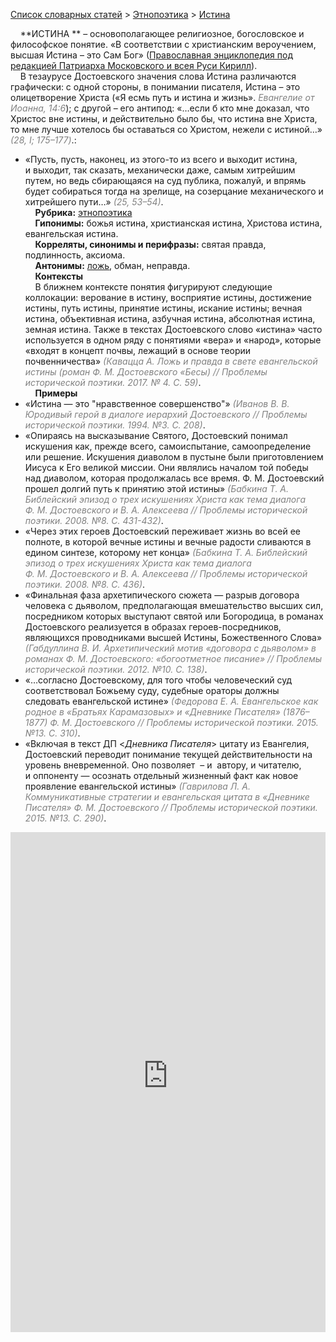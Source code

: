 <style>
st { color: Gray;
  font-style: italic;}
</style>

[Список словарных статей](https://thesaurus-dostoevsky.github.io/Thesaurus/) > [Этнопоэтика](ethnopoe.md) > [Истина](истина.md) 

&nbsp;&nbsp;&nbsp;&nbsp;**ИСТИНА ** – основополагающее религиозное, богословское и философское понятие. «В соответствии с христианским вероучением, высшая Истина – это Сам Бог» ([Православная энциклопедия под редакцией Патриарха Московского и всея Руси Кирилл](https://www.pravenc.ru/)).  
&nbsp;&nbsp;&nbsp;&nbsp;В тезаурусе Достоевского значения слова Истина различаются графически: с одной стороны, в понимании писателя, Истина – это олицетворение Христа («Я есмь путь и истина и жизнь». <st>Евангелие от Иоанна, 14:6</st>);  с другой – его антипод: «…если б кто мне доказал, что Христос вне истины, и действительно было бы, что истина вне Христа, то мне лучше хотелось бы оставаться со Христом, нежели с истиной…» <st>(28, I; 175–177)</st>.:
* «Пусть, пусть, наконец, из этого-то из всего и выходит истина, и выходит, так сказать, механически даже, самым хитрейшим путем, но ведь сбирающаяся на суд публика, пожалуй, и впрямь будет собираться тогда на зрелище, на созерцание механического и хитрейшего пути…» <st>(25, 53–54)</st>.  
&nbsp;&nbsp;&nbsp;&nbsp;**Рубрика:** [этнопоэтика](ethnopoe.md)  
&nbsp;&nbsp;&nbsp;&nbsp;**Гипонимы:** божья истина, христианская истина, Христова истина, евангельская истина.  
&nbsp;&nbsp;&nbsp;&nbsp;**Корреляты, синонимы и перифразы:** святая правда, подлинность, аксиома.  
&nbsp;&nbsp;&nbsp;&nbsp;**Антонимы:** [ложь](ложь.md), обман, неправда.  
&nbsp;&nbsp;&nbsp;&nbsp;**Контексты**  
&nbsp;&nbsp;&nbsp;&nbsp;В ближнем контексте понятия фигурируют следующие коллокации: верование в истину, восприятие истины, достижение истины, путь истины, принятие истины, искание истины; вечная истина, объективная истина, азбучная истина, абсолютная истина, земная истина. Также в текстах Достоевского слово «истина» часто используется в одном ряду с  понятиями «вера» и «народ», которые «входят в концепт почвы, лежащий в основе теории почвенничества» <st>(Кавацца А. Ложь и правда в свете евангельской истины (роман Ф. М. Достоевского «Бесы) // Проблемы исторической поэтики. 2017. № 4. С. 59)</st>.   <br>
&nbsp;&nbsp;&nbsp;&nbsp;**Примеры**  
* «Истина — это "нравственное совершенство"» <st>(Иванов В. В. Юродивый герой в диалоге иерархий Достоевского // Проблемы исторической поэтики. 1994. №3. С. 208)</st>.
* «Опираясь на высказывание Святого, Достоевский понимал искушения как, прежде всего, самоиспытание, самоопределение или решение. Искушения диаволом в пустыне были приготовлением Иисуса к Его великой миссии. Они являлись началом той победы над диаволом, которая продолжалась все время. Ф. М. Достоевский прошел долгий путь к принятию этой истины» <st>(Бабкина Т. А. Библейский эпизод о трех искушениях Христа как тема диалога Ф. М. Достоевского и В. А. Алексеева // Проблемы исторической поэтики. 2008. №8. С. 431-432)</st>.
* «Через этих героев Достоевский переживает жизнь во всей ее полноте, в которой вечные истины и вечные радости сливаются в едином синтезе, которому нет конца» <st>(Бабкина Т. А. Библейский эпизод о трех искушениях Христа как тема диалога Ф. М. Достоевского и В. А. Алексеева // Проблемы исторической поэтики. 2008. №8. С. 436)</st>.
* «Финальная фаза архетипического сюжета — разрыв договора человека с дьяволом, предполагающая вмешательство высших сил, посредником которых выступают святой или Богородица, в романах Достоевского реализуется в образах героев-посредников, являющихся проводниками высшей Истины, Божественного Слова» <st>(Габдуллина В. И. Архетипический мотив «договора с дьяволом» в романах Ф. М. Достоевского: «богоотметное писание» // Проблемы исторической поэтики. 2012. №10. С. 138)</st>.
* «…согласно Достоевскому, для того чтобы человеческий суд соответствовал Божьему суду, судебные ораторы должны следовать евангельской истине» <st>(Федорова Е. А. Евангельское как родное в «Братьях Карамазовых» и «Дневнике Писателя» (1876–1877) Ф. М. Достоевского // Проблемы исторической поэтики. 2015. №13. С. 310)</st>.
* «Включая в текст ДП <*Дневника Писателя*> цитату из Евангелия, Достоевский переводит понимание текущей действительности на уровень вневременной. Оно позволяет  – и  автору, и читателю, и оппоненту — осознать отдельный жизненный факт как новое проявление евангельской истины» <st>(Гаврилова Л. А. Коммуникативные стратегии и евангельская цитата в «Дневнике Писателя» Ф. М. Достоевского // Проблемы исторической поэтики. 2015. №13. С. 290)</st>.

<iframe src="https://thesaurus-dostoevsky.github.io/nk/истина.html" style="border:0px;width:100%;height:800px" allowfullscreen="true" webkitallowfullscreen="true" mozallowfullscreen="true">
